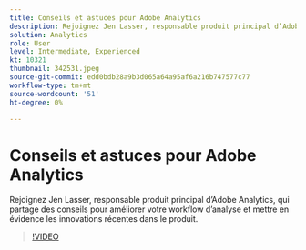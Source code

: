 ```yaml
---
title: Conseils et astuces pour Adobe Analytics
description: Rejoignez Jen Lasser, responsable produit principal d’Adobe Analytics, qui partage des conseils pour améliorer votre workflow d’analyse et mettre en évidence les innovations récentes.
solution: Analytics
role: User
level: Intermediate, Experienced
kt: 10321
thumbnail: 342531.jpeg
source-git-commit: edd0bdb28a9b3d065a64a95af6a216b747577c77
workflow-type: tm+mt
source-wordcount: '51'
ht-degree: 0%

---
```


# Conseils et astuces pour Adobe Analytics

Rejoignez Jen Lasser, responsable produit principal d’Adobe Analytics, qui partage des conseils pour améliorer votre workflow d’analyse et mettre en évidence les innovations récentes dans le produit.

>[!VIDEO](https://video.tv.adobe.com/v/342531/?quality=12&learn=on)
